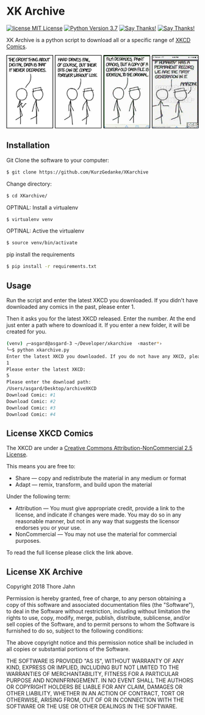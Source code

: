 # XK Archive

[![license MIT License](https://img.shields.io/github/license/mashape/apistatus.svg)](https://github.com/KurzGedanke/XKarchive/blob/master/LICENSE)
[![Python Version 3.7](https://img.shields.io/badge/Python-3.7-blue.svg)](https://github.com/KurzGedanke/XKarchive)
[![Say Thanks!](https://img.shields.io/badge/Donate-💵-purple.svg)](https://kurzgedanke.me/donate/)
[![Say Thanks!](https://img.shields.io/badge/Say%20Thanks-🐿️-lightgrey.svg)](https://saythanks.io/to/KurzGedanke)

XK Archive is a python script to download all or a specific range of [XKCD Comics](https://xkcd.com).

![XKCD Comic 1683 - Digital Data](https://raw.githubusercontent.com/KurzGedanke/xkarchive/master/assets/1683digital_data.png)


## Installation

Git Clone the software to your computer:

```bash
$ git clone https://github.com/KurzGedanke/XKarchive
```

Change directory:

```bash
$ cd XKarchive/
```

OPTINAL: Install a virtualenv

```bash
$ virtualenv venv
```

OPTINAL: Active the virtualenv

```bash
$ source venv/bin/activate
```

pip install the requirements

```bash
$ pip install -r requirements.txt
```

## Usage

Run the script and enter the latest XKCD you downloaded. If you didn't have downloaded any comics in the past, please enter 1.

Then it asks you for the latest XKCD released. Enter the number.
At the end just enter a path where to download it. If you enter a new folder, it will be created for you.

```bash
(venv) ╭─asgard@asgard-3 ~/Developer/xkarchive  ‹master*›
╰─$ python xkarchive.py
Enter the latest XKCD you downloaded. If you do not have any XKCD, please enter 1.
1
Please enter the latest XKCD:
5
Please enter the download path:
/Users/asgard/Desktop/archiveXKCD
Download Comic: #1
Download Comic: #2
Download Comic: #3
Download Comic: #4
```

## License XKCD Comics

The XKCD are under a [Creative Commons Attribution-NonCommercial 2.5 License](https://creativecommons.org/licenses/by-nc/2.5/).

This means you are free to:

- Share — copy and redistribute the material in any medium or format
- Adapt — remix, transform, and build upon the material

Under the following term:

- Attribution — You must give appropriate credit, provide a link to the license, and indicate if changes were made. You may do so in any reasonable manner, but not in any way that suggests the licensor endorses you or your use.
- NonCommercial — You may not use the material for commercial purposes.

To read the full license please click the link above.

## License XK Archive

Copyright 2018 Thore Jahn

Permission is hereby granted, free of charge, to any person obtaining a copy of this software and associated documentation files (the "Software"), to deal in the Software without restriction, including without limitation the rights to use, copy, modify, merge, publish, distribute, sublicense, and/or sell copies of the Software, and to permit persons to whom the Software is furnished to do so, subject to the following conditions:

The above copyright notice and this permission notice shall be included in all copies or substantial portions of the Software.

THE SOFTWARE IS PROVIDED "AS IS", WITHOUT WARRANTY OF ANY KIND, EXPRESS OR IMPLIED, INCLUDING BUT NOT LIMITED TO THE WARRANTIES OF MERCHANTABILITY, FITNESS FOR A PARTICULAR PURPOSE AND NONINFRINGEMENT. IN NO EVENT SHALL THE AUTHORS OR COPYRIGHT HOLDERS BE LIABLE FOR ANY CLAIM, DAMAGES OR OTHER LIABILITY, WHETHER IN AN ACTION OF CONTRACT, TORT OR OTHERWISE, ARISING FROM, OUT OF OR IN CONNECTION WITH THE SOFTWARE OR THE USE OR OTHER DEALINGS IN THE SOFTWARE.